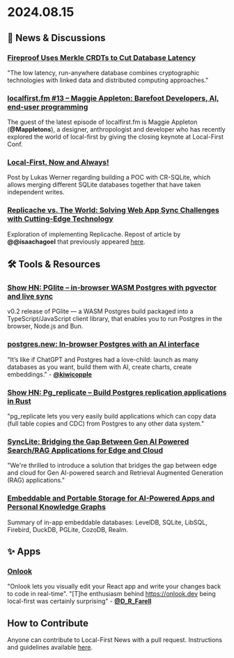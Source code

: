 # 2024.08.15

## 📰 News & Discussions 

### [Fireproof Uses Merkle CRDTs to Cut Database Latency](https://thenewstack.io/fireproof-uses-merkle-crdts-to-cut-database-latency/)
"The low latency, run-anywhere database combines cryptographic technologies with linked data and distributed computing approaches."

### [localfirst.fm #13 – Maggie Appleton: Barefoot Developers, AI, end-user programming](https://www.localfirst.fm/13)
The guest of the latest episode of localfirst.fm is Maggie Appleton (**@Mappletons**), a designer, anthropologist and developer who has recently explored the world of local-first by giving the closing keynote at Local-First Conf. 

### [Local-First, Now and Always!](https://lukaswerner.com/post/2024-08-13@Sqlite-Local-First)
Post by Lukas Werner regarding building a POC with CR-SQLite, which allows merging different SQLite databases together that have taken independent writes.

### [Replicache vs. The World: Solving Web App Sync Challenges with Cutting-Edge Technology](https://hackernoon.com/replicache-vs-the-world-solving-web-app-sync-challenges-with-cutting-edge-technology)
Exploration of implementing Replicache. Repost of article by **@@isaachagoel** that previously appeared [here](https://dev.to/isaachagoel/are-sync-engines-the-future-of-web-applications-1bbi).


## 🛠️ Tools & Resources

### [Show HN: PGlite – in-browser WASM Postgres with pgvector and live sync](https://news.ycombinator.com/item?id=41224689)
v0.2 release of PGlite — a WASM Postgres build packaged into a TypeScript/JavaScript client library, that enables you to run Postgres in the browser, Node.js and Bun. 

### [postgres.new: In-browser Postgres with an AI interface](https://supabase.com/blog/postgres-new)
"It’s like if ChatGPT and Postgres had a love-child: launch as many databases as you want, build them with AI, create charts, create embeddings." - **[@kiwicopple](https://x.com/kiwicopple/status/1822997940983472329)**

### [Show HN: Pg_replicate – Build Postgres replication applications in Rust](https://news.ycombinator.com/item?id=41209994)
"pg_replicate lets you very easily build applications which can copy data (full table copies and CDC) from Postgres to any other data system."

### [SyncLite: Bridging the Gap Between Gen AI Powered Search/RAG Applications for Edge and Cloud](https://medium.com/@mahendra.chavan/synclite-bridging-the-gap-between-gen-ai-search-rag-applications-for-edge-and-cloud-0f68b46d16d5)
"We're thrilled to introduce a solution that bridges the gap between edge and cloud for Gen AI-powered search and Retrieval Augmented Generation (RAG) applications."

### [Embeddable and Portable Storage for AI-Powered Apps and Personal Knowledge Graphs](https://ai.plainenglish.io/embeddable-and-portable-storage-for-ai-powered-apps-and-personal-knowledge-graphs-e46b0564e73c)
Summary of in-app embeddable databases: LevelDB, SQLite, LibSQL, Firebird, DuckDB, PGLite, CozoDB, Realm.


## ✨ Apps

### [Onlook](https://onlook.dev/)
"Onlook lets you visually edit your React app and write your changes back to code in real-time". "[T]he enthusiasm behind https://onlook.dev being local-first was certainly surprising" - **[@D_R_Farell](https://x.com/D_R_Farrell)**

## How to Contribute
Anyone can contribute to Local-First News with a pull request. Instructions and guidelines available [here](https://github.com/localfirstnews/localfirstnews).

